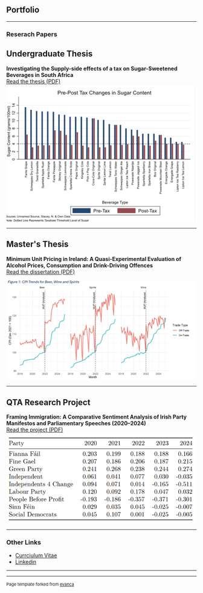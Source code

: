 ## Portfolio

---

### Reserach Papers

## Undergraduate Thesis  
**Investigating the Supply-side effects of a tax on Sugar-Sweetened Beverages in South Africa**  
[Read the thesis (PDF)](pdf/Thesis_Final.pdf)  
![Sugar SSB graph](images/sugar.png)

---

## Master's Thesis  
**Minimum Unit Pricing in Ireland: A Quasi-Experimental Evaluation of Alcohol Prices, Consumption and Drink-Driving Offences**  
[Read the dissertation (PDF)](pdf/Dissertation_Final_Draft.pdf)  

![MUP Ireland Screenshot](images/mup-screenshot.png)

---

## QTA Research Project  
**Framing Immigration: A Comparative Sentiment Analysis of Irish Party Manifestos and Parliamentary Speeches (2020–2024)**  
[Read the project (PDF)](pdf/QTA-Final-Markdown-File-New.pdf)  
![QTA Screenshot](images/qta.png)

---

### Other Links

- [Currciulum Vitae](https://github.com/dheneck/dheneck.github.io/blob/master/pdf/New%20CV%20PDF.pdf)
- [Linkedin](https://www.linkedin.com/in/daniel-heneck-049b28113/)

---




---
<p style="font-size:11px">Page template forked from <a href="https://github.com/evanca/quick-portfolio">evanca</a></p>
<!-- Remove above link if you don't want to attibute -->
